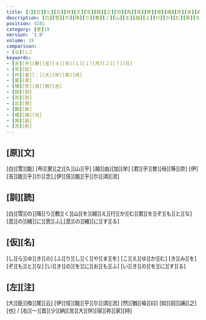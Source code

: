 ```yaml
---
title: [（][廿][七][日][林][王][宅][餞][之][但][馬][按][察][使][橘][奈][良][麻][呂][朝][臣][宴][歌][三][首][）]
description: [白][雪][の][降][り][敷][く][山][を][越][え][行][か][む][君][を][ぞ][も][と][な][息][の][緒][に][思][ふ],[息][の][緒][に][す][る]
position: 4281
category: [巻]19
version: '1.0'
volume: 19
comparison:
- [な][し]
keywords:
- [天][平][勝][宝][４][年][１][１][月][２][７][日]
- [年][紀]
- [作][者][：][大][伴][家][持]
- [宴][席]
- [橘][奈][良][麻][呂]
- [餞][別]
- [悲][別]
- [出][発]
- [羈][旅]
- [橘][諸][兄]
- [推][敲]
- [添][削]
---
```


## [原][文]

[白][雪][能] [布][里][之][久][山][乎] [越][由][加][牟] [君][乎][曽][母][等][奈] [伊][吉][能][乎][尓][念],[伊][伎][能][乎][尓][須][流]

## [訓][読]

[白][雪][の][降][り][敷][く][山][を][越][え][行][か][む][君][を][ぞ][も][と][な][息][の][緒][に][思][ふ],[息][の][緒][に][す][る]

## [仮][名]

[し][ら][ゆ][き][の] [ふ][り][し][く][や][ま][を] [こ][え][ゆ][か][む] [き][み][を][ぞ][も][と][な] [い][き][の][を][に][お][も][ふ] [い][き][の][を][に][す][る]

## [左][注]

[大][臣][換][尾][云] [伊][伎][能][乎][尓][須][流] [然][猶][喩][曰] [如][前][誦][之][也] / [右][一][首][少][納][言][大][伴][宿][祢][家][持]

